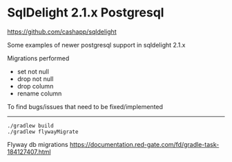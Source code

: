 # SqlDelight 2.1.x Postgresql

https://github.com/cashapp/sqldelight

Some examples of newer postgresql support in sqldelight 2.1.x

Migrations performed
* set not null
* drop not null
* drop column
* rename column

To find bugs/issues that need to be fixed/implemented

----

```shell
./gradlew build
./gradlew flywayMigrate
```

Flyway db migrations
https://documentation.red-gate.com/fd/gradle-task-184127407.html
